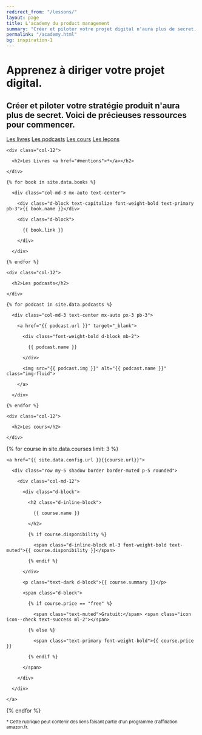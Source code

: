 ```yaml
---
redirect_from: "/lessons/"
layout: page
title: L'academy du product management
summary: "Créer et piloter votre projet digital n'aura plus de secret. Mes cours sont conçus à partir de mes expériences professionneles. Ils s'orientent autour de la gestion de projet web, du growth hacking et du design."
permalink: "/academy.html"
bg: inspiration-1
---
```


# Apprenez à diriger votre projet digital.

## Créer et piloter votre stratégie produit n'aura plus de secret. Voici de précieuses ressources pour commencer.

<div class="row border-bottom border-muted bg-white sticky-top">
  <div class="col text-center">
    <a href="#books" class="btn btn-outline-primary my-2">Les livres</a>
    <a href="#podcasts" class="btn btn-outline-primary my-2">Les podcasts</a>
    <a href="#courses" class="btn btn-outline-primary my-2">Les cours</a>
    <a href="#lessons" class="btn btn-outline-primary my-2">Les leçons</a>
  </div>
</div>

<div class="container mb-5">

  <!-- books -->
  <div class="row my-5" id="books">

    <div class="col-12">

      <h2>Les Livres <a href="#mentions">*</a></h2>

    </div>

  </div>

  <div class="row my-5">

    {% for book in site.data.books %}

      <div class="col-md-3 mx-auto text-center">

        <div class="d-block text-capitalize font-weight-bold text-primary pb-3">{{ book.name }}</div>

        <div class="d-block">

          {{ book.link }}

        </div>

      </div>

    {% endfor %}

  </div>

  <!-- podcasts -->
  <div class="row my-5 pt-3" id="podcasts">

    <div class="col-12">

      <h2>Les podcasts</h2>

    </div>

  </div>

  <div class="row my-5 ">

    {% for podcast in site.data.podcasts %}

      <div class="col-md-3 text-center mx-auto px-3 pb-3">

        <a href="{{ podcast.url }}" target="_blank">

          <div class="font-weight-bold d-block mb-2">

            {{ podcast.name }}

          </div>

          <img src="{{ podcast.img }}" alt="{{ podcast.name }}" class="img-fluid">

        </a>
        
      </div>

    {% endfor %}

  </div>

  <!-- courses -->
  <div class="row my-5 pt-3" id="courses">

    <div class="col-12">

      <h2>Les cours</h2>

    </div>

  </div>

   {% for course in site.data.courses limit: 3 %}

    <a href="{{ site.data.config.url }}{{course.url}}">

      <div class="row my-5 shadow border border-muted p-5 rounded">

        <div class="col-md-12">

          <div class="d-block">

            <h2 class="d-inline-block">

              {{ course.name }}

            </h2>

            {% if course.disponibility %}

              <span class="d-inline-block ml-3 font-weight-bold text-muted">{{ course.disponibility }}</span>

            {% endif %} 

          </div>

          <p class="text-dark d-block">{{ course.summary }}</p>

          <span class="d-block">

            {% if course.price == "free" %}

              <span class="text-muted">Gratuit:</span> <span class="icon icon--check text-success ml-2"></span>

            {% else %}

              <span class="text-primary font-weight-bold">{{ course.price }}

            {% endif %}

          </span>

        </div>

      </div> 

    </a>

  {% endfor %}

</div>

<div class="container">
  <div class="row">
    <div class="col-12 my-5">
      <small class="d-block text-muted" id="mentions">* Cette rubrique peut contenir des liens faisant partie d'un programme d'affiliation amazon.fr.</small>
    </div>
  </div>
</div>
